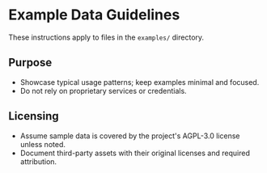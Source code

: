 # Example Data Guidelines

These instructions apply to files in the `examples/` directory.

## Purpose
- Showcase typical usage patterns; keep examples minimal and focused.
- Do not rely on proprietary services or credentials.

## Licensing
- Assume sample data is covered by the project's AGPL-3.0 license unless noted.
- Document third-party assets with their original licenses and required attribution.

